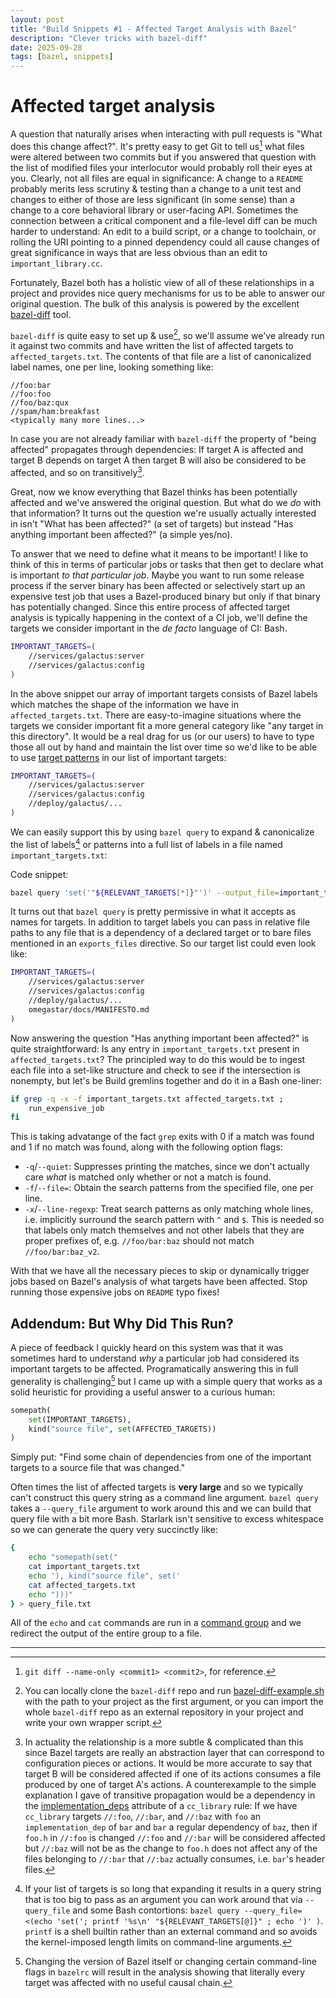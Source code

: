 ```yaml
---
layout: post
title: "Build Snippets #1 - Affected Target Analysis with Bazel"
description: "Clever tricks with bazel-diff"
date: 2025-09-28
tags: [bazel, snippets]
---
```


# Affected target analysis

A question that naturally arises when interacting with pull requests is "What does this change affect?".
It's pretty easy to get Git to tell us[^git] what files were altered between two commits but if you answered that question with the list of modified files your interlocutor would probably roll their eyes at you.
Clearly, not all files are equal in significance: A change to a `README` probably merits less scrutiny & testing than a change to a unit test and changes to either of those are less significant (in some sense) than a change to a core behavioral library or user-facing API. 
Sometimes the connection between a critical component and a file-level diff can be much harder to understand: An edit to a build script, or a change to toolchain, or rolling the URI pointing to a pinned dependency could all cause changes of great significance in ways that are less obvious than an edit to `important_library.cc`.

<!--more-->

Fortunately, Bazel both has a holistic view of all of these relationships in a project and provides nice query mechanisms for us to be able to answer our original question.
The bulk of this analysis is powered by the excellent [bazel-diff](https://github.com/Tinder/bazel-diff) tool.

`bazel-diff` is quite easy to set up & use[^usage], so we'll assume we've already run it against two commits and have written the list of affected targets to `affected_targets.txt`.
The contents of that file are a list of canonicalized label names, one per line, looking something like:
```
//foo:bar
//foo:foo
//foo/baz:qux
//spam/ham:breakfast
<typically many more lines...>
``` 

In case you are not already familiar with `bazel-diff` the property of "being affected" propagates through dependencies:
If target A is affected and target B depends on target A then target B will also be considered to be affected, and so on transitively[^deps].

Great, now we know everything that Bazel thinks has been potentially affected and we've answered the original question.
But what do we *do* with that information? 
It turns out the question we're usually actually interested in isn't "What has been affected?" (a set of targets) but instead "Has anything important been affected?" (a simple yes/no).

To answer that we need to define what it means to be important!
I like to think of this in terms of particular jobs or tasks that then get to declare what is important *to that particular job*.
Maybe you want to run some release process if the server binary has been affected or selectively start up an expensive test job that uses a Bazel-produced binary but only if that binary has potentially changed.
Since this entire process of affected target analysis is typically happening in the context of a CI job, we'll define the targets we consider important in the *de facto* language of CI: Bash.

```bash
IMPORTANT_TARGETS=(
    //services/galactus:server
    //services/galactus:config
)
```

In the above snippet our array of important targets consists of Bazel labels which matches the shape of the information we have in `affected_targets.txt`.
There are easy-to-imagine situations where the targets we consider important fit a more general category like "any target in this directory".
It would be a real drag for us (or our users) to have to type those all out by hand and maintain the list over time so we'd like to be able to use [target patterns](https://bazel.build/versions/8.4.0/run/build#specifying-build-targets) in our list of important targets:

```bash
IMPORTANT_TARGETS=(
    //services/galactus:server
    //services/galactus:config
    //deploy/galactus/...
)
```

We can easily support this by using `bazel query` to expand & canonicalize the list of labels[^list] or patterns into a full list of labels in a file named `important_targets.txt`:

Code snippet:
```bash
bazel query 'set('"${RELEVANT_TARGETS[*]}"')' --output_file=important_targets.txt
```

It turns out that `bazel query` is pretty permissive in what it accepts as names for targets. In addition to target labels you can pass in relative file paths to any file that is a dependency of a declared target or to bare files mentioned in an `exports_files` directive. So our target list could even look like:

```bash
IMPORTANT_TARGETS=(
    //services/galactus:server
    //services/galactus:config
    //deploy/galactus/...
    omegastar/docs/MANIFESTO.md
)
```

Now answering the question "Has anything important been affected?" is quite straightforward: Is any entry in `important_targets.txt` present in `affected_targets.txt`?
The principled way to do this would be to ingest each file into a set-like structure and check to see if the intersection is nonempty, but let's be Build gremlins together and do it in a Bash one-liner:
```bash
if grep -q -x -f important_targets.txt affected_targets.txt ;
    run_expensive_job
fi
```

This is taking advatange of the fact `grep` exits with 0 if a match was found and 1 if no match was found, along with the following option flags:

* `-q`/`--quiet`: Suppresses printing the matches, since we don't actually care *what* is matched only whether or not a match is found.
* `-f`/`--file=`: Obtain the search patterns from the specified file, one per line.
* `-x`/`--line-regexp`: Treat search patterns as only matching whole lines, i.e. implicitly surround the search pattern with `^` and `$`. This is needed so that labels only match themselves and not other labels that they are proper prefixes of, e.g. `//foo/bar:baz` should not match `//foo/bar:baz_v2`.

With that we have all the necessary pieces to skip or dynamically trigger jobs based on Bazel's analysis of what targets have been affected. Stop running those expensive jobs on `README` typo fixes!

## Addendum: But Why Did This Run?

A piece of feedback I quickly heard on this system was that it was sometimes hard to understand *why* a particular job had considered its important targets to be affected.
Programatically answering this in full generality is challenging[^changes] but I came up with a simple query that works as a solid heuristic for providing a useful answer to a curious human:

```python
somepath(
    set(IMPORTANT_TARGETS),
    kind("source file", set(AFFECTED_TARGETS))
)
```

Simply put: "Find some chain of dependencies from one of the important targets to a source file that was changed."

Often times the list of affected targets is **very large** and so we typically can't construct this query string as a command line argument. `bazel query` takes a `--query_file` argument to work around this and we can build that query file with a bit more Bash. Starlark isn't sensitive to excess whitespace so we can generate the query very succinctly like:
```bash
{
    echo "somepath(set("
    cat important_targets.txt
    echo '), kind("source file", set('
    cat affected_targets.txt
    echo ")))"
} > query_file.txt
```

All of the `echo` and `cat` commands are run in a [command group](https://www.gnu.org/software/bash/manual/bash.html#Grouping-Commands) and we redirect the output of the entire group to a file.

---

[^git]: `git diff --name-only <commit1> <commit2>`, for reference.

[^usage]: You can locally clone the `bazel-diff` repo and run [bazel-diff-example.sh](https://github.com/Tinder/bazel-diff/blob/master/bazel-diff-example.sh) with the path to your project as the first argument, or you can import the whole `bazel-diff` repo as an external repository in your project and write your own wrapper script.

[^deps]: In actuality the relationship is a more subtle & complicated than this since Bazel targets are really an abstraction layer that can correspond to configuration pieces or actions.
It would be more accurate to say that target B will be considered affected if one of its actions consumes a file produced by one of target A's actions.
A counterexample to the simple explanation I gave of transitive propagation would be a dependency in the [implementation_deps](https://bazel.build/versions/8.4.0/reference/be/c-cpp#cc_library.implementation_deps) attribute of a `cc_library` rule:
If we have `cc_library` targets `//:foo`, `//:bar`, and `//:baz` with `foo` an `implementation_dep` of `bar` and `bar` a regular dependency of `baz`, then if `foo.h` in `//:foo` is changed `//:foo` and `//:bar` will be considered affected but `//:baz` will not be as the change to `foo.h` does not affect any of the files belonging to `//:bar` that `//:baz` actually consumes, i.e. `bar`'s header files.

[^list]: If your list of targets is so long that expanding it results in a query string that is too big to pass as an argument you can work around that via `--query_file` and some Bash contortions: `bazel query --query_file=<(echo 'set('; printf '%s\n' "${RELEVANT_TARGETS[@]}" ; echo ')' )`.
`printf` is a shell builtin rather than an external command and so avoids the kernel-imposed length limits on command-line arguments.

[^changes]: Changing the version of Bazel itself or changing certain command-line flags in `bazelrc` will result in the analysis showing that literally every target was affected with no useful causal chain.